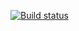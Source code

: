 [![Build status](https://ci.appveyor.com/api/projects/status/j0qak5b59v014axm?svg=true)](https://ci.appveyor.com/project/Alexsander/selenide)